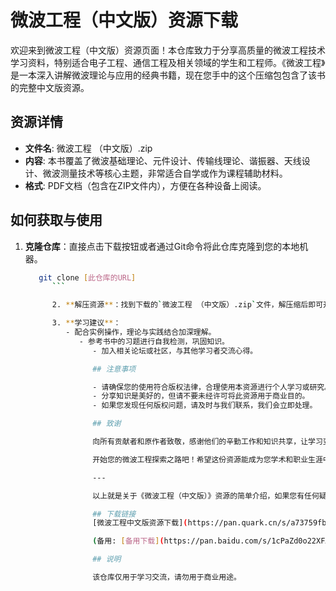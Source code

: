 # 微波工程（中文版）资源下载

欢迎来到微波工程（中文版）资源页面！本仓库致力于分享高质量的微波工程技术学习资料，特别适合电子工程、通信工程及相关领域的学生和工程师。《微波工程》是一本深入讲解微波理论与应用的经典书籍，现在您手中的这个压缩包包含了该书的完整中文版资源。

## 资源详情

- **文件名**: 微波工程 （中文版）.zip
- **内容**: 本书覆盖了微波基础理论、元件设计、传输线理论、谐振器、天线设计、微波测量技术等核心主题，非常适合自学或作为课程辅助材料。
- **格式**: PDF文档（包含在ZIP文件内），方便在各种设备上阅读。

## 如何获取与使用

1. **克隆仓库**：直接点击下载按钮或者通过Git命令将此仓库克隆到您的本地机器。

      ```bash
         git clone [此仓库的URL]
            ```

            2. **解压资源**：找到下载的`微波工程 （中文版）.zip`文件，解压缩后即可开始您的微波工程学习之旅。

            3. **学习建议**：
               - 配合实例操作，理论与实践结合加深理解。
                  - 参考书中的习题进行自我检测，巩固知识。
                     - 加入相关论坛或社区，与其他学习者交流心得。

                     ## 注意事项

                     - 请确保您的使用符合版权法律，合理使用本资源进行个人学习或研究。
                     - 分享知识是美好的，但请不要未经许可将此资源用于商业目的。
                     - 如果您发现任何版权问题，请及时与我们联系，我们会立即处理。

                     ## 致谢

                     向所有贡献者和原作者致敬，感谢他们的辛勤工作和知识共享，让学习变得更加便捷和开放。

                     开始您的微波工程探索之路吧！希望这份资源能成为您学术和职业生涯中宝贵的财富。祝学习愉快！

                     ---

                     以上就是关于《微波工程（中文版）》资源的简单介绍，如果您有任何疑问或反馈，欢迎在仓库的Issue板块留言。一起进步，共同成长！

                     ## 下载链接
                     [微波工程中文版资源下载](https://pan.quark.cn/s/a73759fbcc3c) 

                     (备用: [备用下载](https://pan.baidu.com/s/1cPaZd0o22XFAacm4cx-sTg?pwd=1234))

                     ## 说明

                     该仓库仅用于学习交流，请勿用于商业用途。
